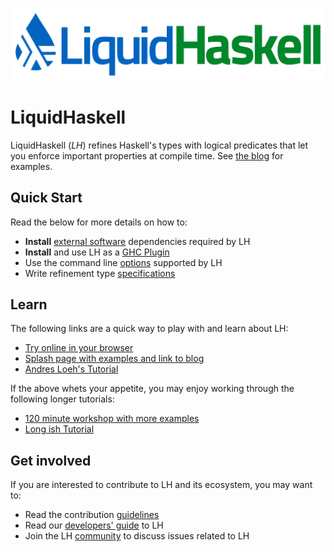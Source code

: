 ![LiquidHaskell](img/logo.png)

# LiquidHaskell 

LiquidHaskell (_LH_) refines Haskell's types with logical 
predicates that let you enforce important properties at 
compile time. See [the blog](https://ucsd-progsys.github.io/liquidhaskell-blog/) 
for examples.

## Quick Start

Read the below for more details on how to:

* **Install** [external software](install.md) dependencies required by LH
* **Install** and use LH as a [GHC Plugin](install.md)
* Use the command line [options](options.md) supported by LH
* Write refinement type [specifications](specifications.md)

## Learn

The following links are a quick way to play with and learn about LH:

* [Try online in your browser](http://goto.ucsd.edu:8090/index.html)
* [Splash page with examples and link to blog](https://ucsd-progsys.github.io/liquidhaskell-blog/)
* [Andres Loeh's Tutorial](https://liquid.kosmikus.org)

If the above whets your appetite, you may enjoy working through the following longer tutorials:

* [120 minute workshop with more examples](http://ucsd-progsys.github.io/lh-workshop/01-index.html)
* [Long ish Tutorial](http://ucsd-progsys.github.io/liquidhaskell-tutorial/)

## Get involved

If you are interested to contribute to LH and its ecosystem, you may want to:

* Read the contribution [guidelines](contributing.md)
* Read our [developers' guide](develop.md) to LH
* Join the LH [community](community.md) to discuss issues related to LH
